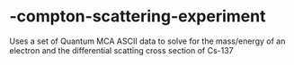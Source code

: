 # -compton-scattering-experiment
Uses a set of Quantum MCA ASCII data to solve for the mass/energy of an electron and the differential scatting cross section of Cs-137
